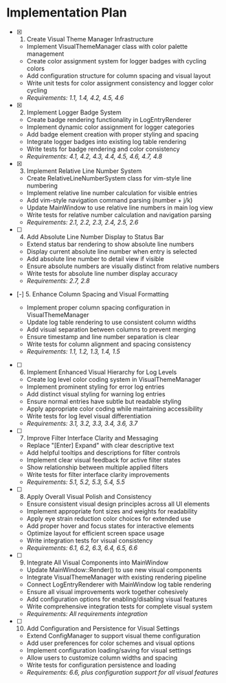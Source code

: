 # Implementation Plan

- [x] 1. Create Visual Theme Manager Infrastructure





  - Implement VisualThemeManager class with color palette management
  - Create color assignment system for logger badges with cycling colors
  - Add configuration structure for column spacing and visual layout
  - Write unit tests for color assignment consistency and logger color cycling
  - _Requirements: 1.1, 1.4, 4.2, 4.5, 4.6_

- [x] 2. Implement Logger Badge System





  - Create badge rendering functionality in LogEntryRenderer
  - Implement dynamic color assignment for logger categories
  - Add badge element creation with proper styling and spacing
  - Integrate logger badges into existing log table rendering
  - Write tests for badge rendering and color consistency
  - _Requirements: 4.1, 4.2, 4.3, 4.4, 4.5, 4.6, 4.7, 4.8_

- [x] 3. Implement Relative Line Number System





  - Create RelativeLineNumberSystem class for vim-style line numbering
  - Implement relative line number calculation for visible entries
  - Add vim-style navigation command parsing (number + j/k)
  - Update MainWindow to use relative line numbers in main log view
  - Write tests for relative number calculation and navigation parsing
  - _Requirements: 2.1, 2.2, 2.3, 2.4, 2.5, 2.6_

- [ ] 4. Add Absolute Line Number Display to Status Bar
  - Extend status bar rendering to show absolute line numbers
  - Display current absolute line number when entry is selected
  - Add absolute line number to detail view if visible
  - Ensure absolute numbers are visually distinct from relative numbers
  - Write tests for absolute line number display accuracy
  - _Requirements: 2.7, 2.8_

- [-] 5. Enhance Column Spacing and Visual Formatting


  - Implement proper column spacing configuration in VisualThemeManager
  - Update log table rendering to use consistent column widths
  - Add visual separation between columns to prevent merging
  - Ensure timestamp and line number separation is clear
  - Write tests for column alignment and spacing consistency
  - _Requirements: 1.1, 1.2, 1.3, 1.4, 1.5_

- [ ] 6. Implement Enhanced Visual Hierarchy for Log Levels
  - Create log level color coding system in VisualThemeManager
  - Implement prominent styling for error log entries
  - Add distinct visual styling for warning log entries
  - Ensure normal entries have subtle but readable styling
  - Apply appropriate color coding while maintaining accessibility
  - Write tests for log level visual differentiation
  - _Requirements: 3.1, 3.2, 3.3, 3.4, 3.6, 3.7_

- [ ] 7. Improve Filter Interface Clarity and Messaging
  - Replace "[Enter] Expand" with clear descriptive text
  - Add helpful tooltips and descriptions for filter controls
  - Implement clear visual feedback for active filter states
  - Show relationship between multiple applied filters
  - Write tests for filter interface clarity improvements
  - _Requirements: 5.1, 5.2, 5.3, 5.4, 5.5_

- [ ] 8. Apply Overall Visual Polish and Consistency
  - Ensure consistent visual design principles across all UI elements
  - Implement appropriate font sizes and weights for readability
  - Apply eye strain reduction color choices for extended use
  - Add proper hover and focus states for interactive elements
  - Optimize layout for efficient screen space usage
  - Write integration tests for visual consistency
  - _Requirements: 6.1, 6.2, 6.3, 6.4, 6.5, 6.6_

- [ ] 9. Integrate All Visual Components into MainWindow
  - Update MainWindow::Render() to use new visual components
  - Integrate VisualThemeManager with existing rendering pipeline
  - Connect LogEntryRenderer with MainWindow log table rendering
  - Ensure all visual improvements work together cohesively
  - Add configuration options for enabling/disabling visual features
  - Write comprehensive integration tests for complete visual system
  - _Requirements: All requirements integration_

- [ ] 10. Add Configuration and Persistence for Visual Settings
  - Extend ConfigManager to support visual theme configuration
  - Add user preferences for color schemes and visual options
  - Implement configuration loading/saving for visual settings
  - Allow users to customize column widths and spacing
  - Write tests for configuration persistence and loading
  - _Requirements: 6.6, plus configuration support for all visual features_